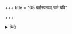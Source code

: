 +++
title = "05 बार्हस्पत्यञ् चरुं यदि"

+++

<details><summary>थिते</summary>

बार्हस्पत्यं चरुं यदि श्लोणः कूटो वा ५
</details>
